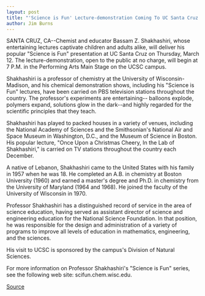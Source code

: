 ```yaml
---
layout: post
title: "'Science is Fun' Lecture-demonstration Coming To UC Santa Cruz Balloons Explode, Polymers Expand, Solutions Glow In The Dark--and It's Real Science"
author: Jim Burns
---
```


SANTA CRUZ, CA--Chemist and educator Bassam Z. Shakhashiri, whose  entertaining lectures captivate children and adults alike, will deliver his  popular "Science is Fun" presentation at UC Santa Cruz on Thursday, March  12\. The lecture-demonstration, open to the public at no charge, will begin at  7 P.M. in the Performing Arts Main Stage on the UCSC campus.

Shakhashiri is a professor of chemistry at the University of  Wisconsin-Madison, and his chemical demonstration shows, including his  "Science is Fun" lectures, have been carried on PBS television stations  throughout the country. The professor's experiments are entertaining-- balloons explode, polymers expand, solutions glow in the dark--and highly  regarded for the scientific principles that they teach.

Shakhashiri has played to packed houses in a variety of venues,  including the National Academy of Sciences and the Smithsonian's National  Air and Space Museum in Washington, D.C., and the Museum of Science in  Boston. His popular lecture, "Once Upon a Christmas Cheery, In the Lab of  Shakhashiri," is carried on TV stations throughout the country each  December.

A native of Lebanon, Shakhashiri came to the United States with his  family in 1957 when he was 18. He completed an A.B. in chemistry at Boston  University (1960) and earned a master's degree and Ph.D. in chemistry from  the University of Maryland (1964 and 1968). He joined the faculty of the  University of Wisconsin in 1970.

Professor Shakhashiri has a distinguished record of service in the area  of science education, having served as assistant director of science and  engineering education for the National Science Foundation. In that position,  he was responsible for the design and administration of a variety of  programs to improve all levels of education in mathematics, engineering,  and the sciences.

His visit to UCSC is sponsored by the campus's Division of Natural  Sciences.

For more information on Professor Shakhashiri's "Science is Fun"  series, see the following web site: scifun.chem.wisc.edu.

[Source](http://www1.ucsc.edu/news_events/press_releases/archive/97-98/02-98/022698-cience_is_Fun_lec.html "Permalink to 022698-cience_is_Fun_lec")